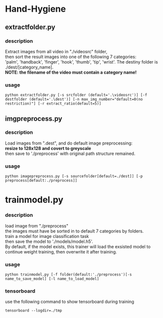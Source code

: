 # Hand-Hygiene
## extractfolder.py
### description
Extract images from all video in "./videosrc" folder,</br>
then sort the result images into one of the following 7 categories:</br>
 'palm', 'handback', 'finger', 'hook', 'thumb', 'tip', 'wrist'.
The destiny folder is ./dest/[category_name].</br>
**NOTE: the filename of the video must contain a category name!**
### usage
```
python extractfolder.py [-s srcfolder (default='.\videosrc')] [-f destfolder (default='.\dest')] [-n max_img_number="default=0(no restriction)"] [-r extract_ratio(default=5)]
```
## imgpreprocess.py
### description
Load images from ".dest", and do default image preprocessing:</br>
**resize to 128x128 and covert to greyscale**</br>
then save to './preprocess' with original path structure remained.
### usage
```
python imagepreprocess.py [-s sourcefolder[default=./dest]] [-p preprocess[default:./preprocess]]
```

# trainmodel.py
### description
load image from "./preprocess"</br>
the images must have be sorted in to default 7 categories by folders.</br>
train a model for image classification task</br>
then save the model to './models/model.h5'.</br>
By default, if the model exists, this trainer will load the exsisted model to continue weight training, then overwrite it after training. 
### usage
```
python trainmodel.py [-f folder(default:'./preprocess')[-s name_to_save_model] [-l name_to_load_model]
```
### tensorboard
use the following command to show tensorboard during training
```
tensorboard --logdir=./tmp
```